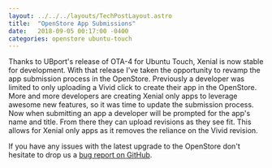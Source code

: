 ```yaml
---
layout: ../../../layouts/TechPostLayout.astro
title:  "OpenStore App Submissions"
date:   2018-09-05 00:17:00 -0400
categories: openstore ubuntu-touch
---
```


Thanks to UBport's release of OTA-4 for Ubuntu Touch, Xenial is now stable for
development. With that release I've taken the opportunity to revamp the app
submission process in the OpenStore. Previously a developer was limited to only
uploading a Vivid click to create their app in the OpenStore. More and more
developers are creating Xenial only apps to leverage awesome new features, so it
was time to update the submission process. Now when submitting an app a
developer will be prompted for the app's name and title. From there they can
upload revisions as they see fit. This allows for Xenial only apps as it removes
the reliance on the Vivid revision.

If you have any issues with the latest upgrade to the OpenStore don't hesitate
to drop us a
[bug report on GitHub](https://github.com/UbuntuOpenStore/openstore-meta/issues).
